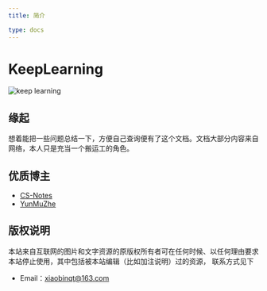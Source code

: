 ```yaml
---
title: 简介

type: docs
---
```


# KeepLearning

![keep learning](https://cdn.xiaobinqt.cn/xiaobinqt.io/20221223/1dc2a95e027e4c46994eaa1a2a7a07e6.png)

## 缘起

想着能把一些问题总结一下，方便自己查询便有了这个文档。文档大部分内容来自网络，本人只是充当一个搬运工的角色。

## 优质博主

+ [CS-Notes](http://www.cyc2018.xyz/)
+ [YunMuZhe](https://yunmuzhe.github.io/)

## 版权说明

本站来自互联网的图片和文字资源的原版权所有者可在任何时候、以任何理由要求本站停止使用，其中包括被本站编辑（比如加注说明）过的资源， 联系方式见下

+ Email：[xiaobinqt@163.com](mailto:xiaobinqt@163.com)

